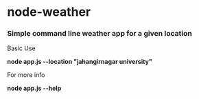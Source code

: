 # node-weather
### Simple command line weather app for a given location

Basic Use

**node app.js --location "jahangirnagar university"**

For more info

**node app.js --help**